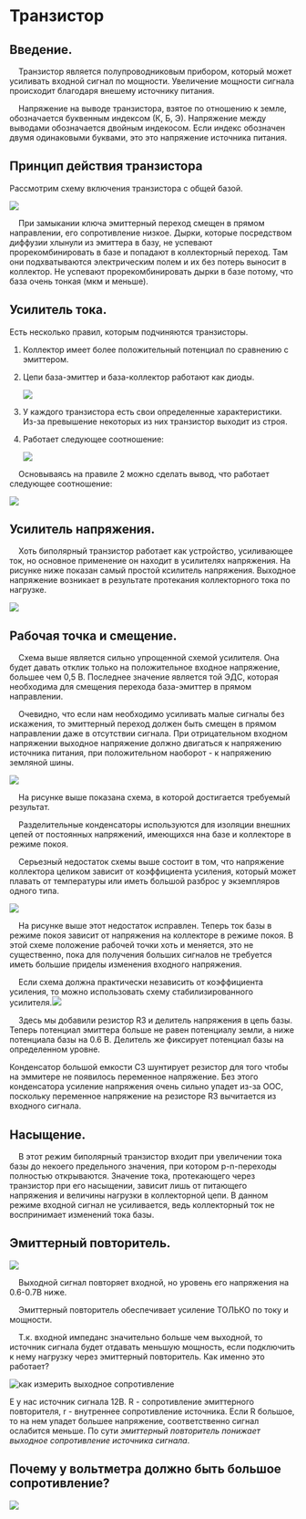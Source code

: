 # Транзистор

## Введение.

    Транзистор является полупроводниковым прибором, который может усиливать входной сигнал по мощности. Увеличение мощности сигнала происходит благодаря внешему источнику питания.

    Напряжение на выводе транзистора, взятое по отношению к земле, обозначается буквенным индексом (К, Б, Э). Напряжение между выводами обозначается двойным индекосом. Если индекс обозначен двумя одинаковыми буквами, это это напряжение источника питания.

## Принцип действия транзистора

Рассмотрим схему включения транзистора с общей базой.

![](assets/2025-09-14-10-02-00-image.png)

    При замыкании ключа эмиттерный переход смещен в прямом направлении, его сопротивление низкое. Дырки, которые посредством диффузии хлынули из эмиттера в базу, не успевают прорекомбинировать в базе и попадают в коллекторный переход. Там они подхватываются электрическим полем и их без потерь выносит в коллектор.  Не успевают прорекомбинировать дырки в базе потому, что база очень тонкая (мкм и меньше).

## Усилитель тока.

Есть несколько правил, которым подчиняются транзисторы.

1. Коллектор имеет более положительный потенциал по сравнению с эмиттером.

2. Цепи база-эмиттер и база-коллектор работают как диоды.
   
   ![](assets/2025-09-11-10-42-53-image.png)

3. У каждого транзистора есть свои определенные характеристики. Из-за превышение некоторых из них транзистор выходит из строя.

4. Работает следующее соотношение:
   
   ![](assets/2025-09-11-10-47-29-image.png)

    Основываясь на правиле 2 можно сделать вывод, что работает  следующее соотношение:

![](assets/2025-09-11-10-54-54-image.png)

## Усилитель напряжения.

    Хоть биполярный транзистор работает как устройство, усиливающее ток, но основное применение он находит в усилителях напряжения. На рисунке ниже показан самый простой ксилитель напряжения. Выходное напряжение возникает в результате протекания коллекторного тока по нагрузке.

![](assets/2025-09-14-10-58-15-image.png)

## Рабочая точка и смещение.

    Схема выше является сильно упрощенной схемой усилителя. Она будет давать отклик только на положительное входное напряжение, большее чем 0,5 В. Последнее значение является той ЭДС, которая необходима для смещения перехода база-эмиттер в прямом направлении.

    Очевидно, что если нам необходимо усиливать малые сигналы без искажения, то эмиттерный переход должен быть смещен в прямом направлении даже в отсутствии сигнала. При отрицательном входном напряжении выходное напряжение должно двигаться к напряжению источника питания, при положительном наоборот - к напряжению земляной шины.

![](assets/2025-09-14-12-46-12-image.png)

    На рисунке выше показана схема, в которой достигается требуемый результат.

    Разделительные конденсаторы используются для изоляции внешних цепей от постоянных напряжений, имеющихся нна базе и коллекторе в режиме покоя.

    Серьезный недостаток схемы выше состоит в том, что напряжение коллектора целиком зависит от коэффициента усиления, который может плавать от температуры или иметь большой разброс у экземпляров одного типа.

![](assets/2025-09-14-12-58-06-image.png)

    На рисунке выше этот недостаток исправлен. Теперь ток базы в режиме покоя зависит от напряжения на коллекторе в режиме покоя. В этой схеме положение рабочей точки хоть и меняется, это не существенно, пока для получения больших сигналов не требуется иметь большие приделы изменения входного напряжения.

    Если схема должна практически независить от коэффициента усиления, то можно использовать схему стабилизированного усилителя.![](assets/2025-09-14-12-58-34-image.png)

    Здесь мы добавили резистор R3 и делитель напряжения в цепь базы. Теперь потенциал эмиттера больше не равен потенциалу земли, а ниже потенциала базы на 0.6 В. Делитель же фиксирует потенциал базы на определенном уровне.

Конденсатор большой емкости С3 шунтирует резистор для того чтобы на эммитере не появилось переменное напряжение. Без этого конденсатора усиление напряжения очень сильно упадет из-за ООС, поскольку переменное напряжение на резисторе R3  вычитается из входного сигнала.

## Насыщение.

    В этот pежим биполярный транзистор входит при увеличении тока базы до некоего предельного значения, при кoтoрoм p-n-переходы полностью открываются. Значение тока, протекающего через транзистор при его насыщении, зависит лишь от питающего напряжения и величины нагрузки в коллекторной цепи. В данном режиме входной сигнал не усиливается, ведь коллекторный ток не воспринимает изменений тока базы. 

## Эмиттерный повторитель.

![](assets/2025-09-11-11-41-40-image.png)

    Выходной сигнал повторяет входной, но уровень его напряжения на 0.6-0.7В ниже.

     Эмиттерный повторитель обеспечивает усиление ТОЛЬКО по току и мощности.

    Т.к. входной импеданс значительно больше чем выходной, то источник сигнала будет отдавать меньшую мощность, если подключить к нему нагрузку через эмиттерный повторитель. Как именно это работает?

![как измерить выходное сопротивление](https://ruselectronic.com/_files/200007981-3c68c3d63c/%D0%BF%D0%B0%D0%B4%D0%B5%D0%BD%D0%B8%D0%B5%20%D0%BD%D0%B0%D0%BF%D1%80%D1%8F%D0%B6%D0%B5%D0%BD%D0%B8%D1%8F%20%D0%B2%20%D0%B0%D0%BA%D1%83%D0%BC%D0%B5.JPG)

Е у нас источник сигнала 12В. R - сопротивление эмиттерного повторителя, r - внутреннее сопротивление источника. Если R большое, то на нем упадет большее напряжение, соответственно сигнал ослабится меньше. По сути *эмиттерный повторитель понижает выходное сопротивление источника сигнала*.

## Почему у вольтметра должно быть большое сопротивление?

![](assets/2025-09-12-13-04-27-image.png)